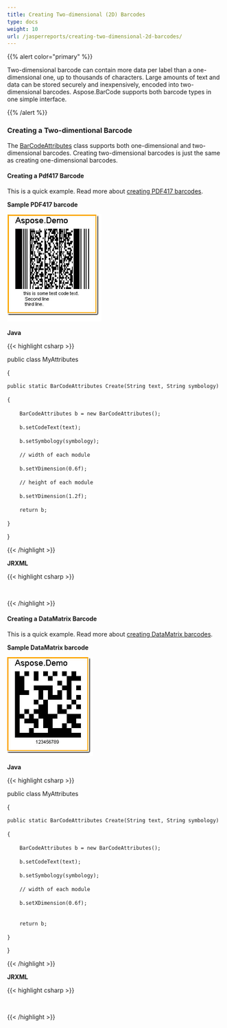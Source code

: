 ```yaml
---
title: Creating Two-dimensional (2D) Barcodes
type: docs
weight: 10
url: /jasperreports/creating-two-dimensional-2d-barcodes/
---
```


{{% alert color="primary" %}} 

Two-dimensional barcode can contain more data per label than a one-dimensional one, up to thousands of characters. Large amounts of text and data can be stored securely and inexpensively, encoded into two-dimensional barcodes. Aspose.BarCode supports both barcode types in one simple interface. 

{{% /alert %}} 
### **Creating a Two-dimentional Barcode**
The [BarCodeAttributes](/pages/createpage.action?spaceKey=barcodejasperreports&title=BarCodeAttributes&linkCreation=true&fromPageId=14221334) class supports both one-dimensional and two-dimensional barcodes. Creating two-dimensional barcodes is just the same as creating one-dimensional barcodes.
#### **Creating a Pdf417 Barcode**
This is a quick example. Read more about [creating PDF417 barcodes](/barcode/jasperreports/creating-pdf417-barcodes-html/).

**Sample PDF417 barcode** 

![todo:image_alt_text](creating-two-dimensional-2d-barcodes_1.png)

**Java**

{{< highlight csharp >}}

 public class MyAttributes

{

    public static BarCodeAttributes Create(String text, String symbology)

    {

        BarCodeAttributes b = new BarCodeAttributes();

        b.setCodeText(text);

        b.setSymbology(symbology);

        // width of each module

        b.setYDimension(0.6f);

        // height of each module

        b.setYDimension(1.2f);

        return b;

    }

}



{{< /highlight >}}

**JRXML**

{{< highlight csharp >}}

 <image hAlign="Center">

<reportElement x="0" y="600"  width="500" height="250" />

<imageExpression class="net.sf.jasperreports.engine.JRRenderable">

   <![CDATA[new com.aspose.barcode.jr.BarCodeRenderer(MyAttributes.Create(

      "this is some test code text. \n Second line \n third line.", "Pdf417")

   )]]>

</imageExpression>

</image>



{{< /highlight >}}
#### **Creating a DataMatrix Barcode**
This is a quick example. Read more about [creating DataMatrix barcodes](/barcode/jasperreports/creating-datamatrix-barcodes-html/).

**Sample DataMatrix barcode** 

![todo:image_alt_text](creating-two-dimensional-2d-barcodes_2.png)

**Java**

{{< highlight csharp >}}

 public class MyAttributes

{

    public static BarCodeAttributes Create(String text, String symbology)

    {

        BarCodeAttributes b = new BarCodeAttributes();

        b.setCodeText(text);

        b.setSymbology(symbology);

        // width of each module

        b.setXDimension(0.6f);


        return b;

    }

}



{{< /highlight >}}

**JRXML**

{{< highlight csharp >}}

 <image hAlign="Center">

<reportElement x="0" y="600"  width="500" height="250" />

<imageExpression class="net.sf.jasperreports.engine.JRRenderable">

   <![CDATA[new com.aspose.barcode.jr.BarCodeRenderer(MyAttributes.Create(

      "12345678", "DATAMATRIX")

   )]]>

</imageExpression>

</image>



{{< /highlight >}}
